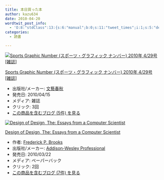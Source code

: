 ```yaml
---
title: 本日買った本
author: kazu634
date: 2010-04-20
wordtwit_post_info:
  - 'O:8:"stdClass":13:{s:6:"manual";b:0;s:11:"tweet_times";i:1;s:5:"delay";i:0;s:7:"enabled";i:1;s:10:"separation";s:2:"60";s:7:"version";s:3:"3.7";s:14:"tweet_template";b:0;s:6:"status";i:2;s:6:"result";a:0:{}s:13:"tweet_counter";i:2;s:13:"tweet_log_ids";a:1:{i:0;i:5229;}s:9:"hash_tags";a:0:{}s:8:"accounts";a:1:{i:0;s:7:"kazu634";}}'
categories:
  - 読書

---
```

<div class="section">
<div class="hatena-asin-detail">
<a href="http://www.amazon.co.jp/dp/B003F6KPBK/?tag=hatena_st1-22&ascsubtag=d-7ibv" onclick="__gaTracker('send', 'event', 'outbound-article', 'http://www.amazon.co.jp/dp/B003F6KPBK/?tag=hatena_st1-22&ascsubtag=d-7ibv', '');"><img src="https://images-na.ssl-images-amazon.com/images/I/51V9JmSD3qL._SL160_.jpg" class="hatena-asin-detail-image" alt="Sports Graphic Number (スポーツ・グラフィック ナンバー) 2010年 4/29号 [雑誌]" title="Sports Graphic Number (スポーツ・グラフィック ナンバー) 2010年 4/29号 [雑誌]" /></a></p> 
    
<div class="hatena-asin-detail-info">
<p class="hatena-asin-detail-title">
<a href="http://www.amazon.co.jp/dp/B003F6KPBK/?tag=hatena_st1-22&ascsubtag=d-7ibv" onclick="__gaTracker('send', 'event', 'outbound-article', 'http://www.amazon.co.jp/dp/B003F6KPBK/?tag=hatena_st1-22&ascsubtag=d-7ibv', 'Sports Graphic Number (スポーツ・グラフィック ナンバー) 2010年 4/29号 [雑誌]');">Sports Graphic Number (スポーツ・グラフィック ナンバー) 2010年 4/29号 [雑誌]</a>
</p>
      
<ul>
<li>
<span class="hatena-asin-detail-label">出版社/メーカー:</span> <a href="http://d.hatena.ne.jp/keyword/%CA%B8%E9%BA%BD%D5%BD%A9" onclick="__gaTracker('send', 'event', 'outbound-article', 'http://d.hatena.ne.jp/keyword/%CA%B8%E9%BA%BD%D5%BD%A9', '文藝春秋');" class="keyword">文藝春秋</a>
</li>
<li>
<span class="hatena-asin-detail-label">発売日:</span> 2010/04/15
</li>
<li>
<span class="hatena-asin-detail-label">メディア:</span> 雑誌
</li>
<li>
<span class="hatena-asin-detail-label">クリック</span>: 3回
</li>
<li>
<a href="http://d.hatena.ne.jp/asin/B003F6KPBK" onclick="__gaTracker('send', 'event', 'outbound-article', 'http://d.hatena.ne.jp/asin/B003F6KPBK', 'この商品を含むブログ (5件) を見る');" target="_blank">この商品を含むブログ (5件) を見る</a>
</li>
</ul>
</div>
    
<div class="hatena-asin-detail-foot">
</div>
</div>
  
<div class="hatena-asin-detail">
<a href="http://www.amazon.co.jp/dp/0201362988/?tag=hatena_st1-22&ascsubtag=d-7ibv" onclick="__gaTracker('send', 'event', 'outbound-article', 'http://www.amazon.co.jp/dp/0201362988/?tag=hatena_st1-22&ascsubtag=d-7ibv', '');"><img src="https://images-na.ssl-images-amazon.com/images/I/51jFGWmLLHL._SL160_.jpg" class="hatena-asin-detail-image" alt="Design of Design, The: Essays from a Computer Scientist" title="Design of Design, The: Essays from a Computer Scientist" /></a></p> 
    
<div class="hatena-asin-detail-info">
<p class="hatena-asin-detail-title">
<a href="http://www.amazon.co.jp/dp/0201362988/?tag=hatena_st1-22&ascsubtag=d-7ibv" onclick="__gaTracker('send', 'event', 'outbound-article', 'http://www.amazon.co.jp/dp/0201362988/?tag=hatena_st1-22&ascsubtag=d-7ibv', 'Design of Design, The: Essays from a Computer Scientist');">Design of Design, The: Essays from a Computer Scientist</a>
</p>
      
<ul>
<li>
<span class="hatena-asin-detail-label">作者:</span> <a href="http://d.hatena.ne.jp/keyword/Frederick%20P%2E%20Brooks" onclick="__gaTracker('send', 'event', 'outbound-article', 'http://d.hatena.ne.jp/keyword/Frederick%20P%2E%20Brooks', 'Frederick P. Brooks');" class="keyword">Frederick P. Brooks</a>
</li>
<li>
<span class="hatena-asin-detail-label">出版社/メーカー:</span> <a href="http://d.hatena.ne.jp/keyword/Addison%2DWesley%20Professional" onclick="__gaTracker('send', 'event', 'outbound-article', 'http://d.hatena.ne.jp/keyword/Addison%2DWesley%20Professional', 'Addison-Wesley Professional');" class="keyword">Addison-Wesley Professional</a>
</li>
<li>
<span class="hatena-asin-detail-label">発売日:</span> 2010/03/22
</li>
<li>
<span class="hatena-asin-detail-label">メディア:</span> ペーパーバック
</li>
<li>
<span class="hatena-asin-detail-label">クリック</span>: 2回
</li>
<li>
<a href="http://d.hatena.ne.jp/asin/0201362988" onclick="__gaTracker('send', 'event', 'outbound-article', 'http://d.hatena.ne.jp/asin/0201362988', 'この商品を含むブログ (7件) を見る');" target="_blank">この商品を含むブログ (7件) を見る</a>
</li>
</ul>
</div>
    
<div class="hatena-asin-detail-foot">
</div>
</div>
</div>
